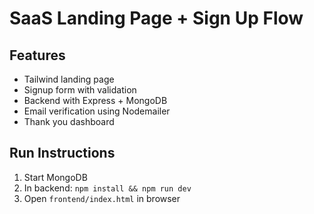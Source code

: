 # SaaS Landing Page + Sign Up Flow

## Features
- Tailwind landing page
- Signup form with validation
- Backend with Express + MongoDB
- Email verification using Nodemailer
- Thank you dashboard

## Run Instructions
1. Start MongoDB
2. In backend: `npm install && npm run dev`
3. Open `frontend/index.html` in browser
